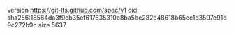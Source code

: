 version https://git-lfs.github.com/spec/v1
oid sha256:18564da3f9cb35ef617635310e8ba5be282e48618b65ec1d3597e91d9c272b9c
size 5637
